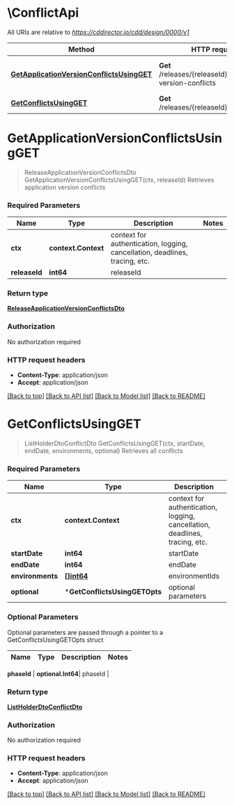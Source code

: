 # \ConflictApi

All URIs are relative to *https://cddirector.io/cdd/design/0000/v1*

Method | HTTP request | Description
------------- | ------------- | -------------
[**GetApplicationVersionConflictsUsingGET**](ConflictApi.md#GetApplicationVersionConflictsUsingGET) | **Get** /releases/{releaseId}/application-version-conflicts | Retrieves application version conflicts
[**GetConflictsUsingGET**](ConflictApi.md#GetConflictsUsingGET) | **Get** /releases/{releaseId}/conflicts | Retrieves all conflicts


# **GetApplicationVersionConflictsUsingGET**
> ReleaseApplicationVersionConflictsDto GetApplicationVersionConflictsUsingGET(ctx, releaseId)
Retrieves application version conflicts

### Required Parameters

Name | Type | Description  | Notes
------------- | ------------- | ------------- | -------------
 **ctx** | **context.Context** | context for authentication, logging, cancellation, deadlines, tracing, etc.
  **releaseId** | **int64**| releaseId | 

### Return type

[**ReleaseApplicationVersionConflictsDto**](ReleaseApplicationVersionConflictsDto.md)

### Authorization

No authorization required

### HTTP request headers

 - **Content-Type**: application/json
 - **Accept**: application/json

[[Back to top]](#) [[Back to API list]](../README.md#documentation-for-api-endpoints) [[Back to Model list]](../README.md#documentation-for-models) [[Back to README]](../README.md)

# **GetConflictsUsingGET**
> ListHolderDtoConflictDto GetConflictsUsingGET(ctx, startDate, endDate, environments, optional)
Retrieves all conflicts

### Required Parameters

Name | Type | Description  | Notes
------------- | ------------- | ------------- | -------------
 **ctx** | **context.Context** | context for authentication, logging, cancellation, deadlines, tracing, etc.
  **startDate** | **int64**| startDate | 
  **endDate** | **int64**| endDate | 
  **environments** | [**[]int64**](int64.md)| environmentIds | 
 **optional** | ***GetConflictsUsingGETOpts** | optional parameters | nil if no parameters

### Optional Parameters
Optional parameters are passed through a pointer to a GetConflictsUsingGETOpts struct

Name | Type | Description  | Notes
------------- | ------------- | ------------- | -------------



 **phaseId** | **optional.Int64**| phaseId | 

### Return type

[**ListHolderDtoConflictDto**](ListHolderDto«ConflictDto».md)

### Authorization

No authorization required

### HTTP request headers

 - **Content-Type**: application/json
 - **Accept**: application/json

[[Back to top]](#) [[Back to API list]](../README.md#documentation-for-api-endpoints) [[Back to Model list]](../README.md#documentation-for-models) [[Back to README]](../README.md)


